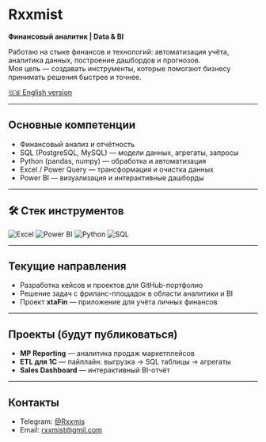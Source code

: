 # Rxxmist

**Финансовый аналитик | Data & BI**  

Работаю на стыке финансов и технологий: автоматизация учёта, аналитика данных, построение дашбордов и прогнозов.  
Моя цель — создавать инструменты, которые помогают бизнесу принимать решения быстрее и точнее.  

[🇬🇧 English version](README_en.md)

---

## Основные компетенции
- Финансовый анализ и отчётность  
- SQL (PostgreSQL, MySQL) — модели данных, агрегаты, запросы  
- Python (pandas, numpy) — обработка и автоматизация  
- Excel / Power Query — трансформация и очистка данных  
- Power BI — визуализация и интерактивные дашборды  

---

## 🛠 Стек инструментов


![Excel](https://img.shields.io/badge/Excel-217346?style=for-the-badge&logo=microsoft-excel&logoColor=white)
![Power BI](https://img.shields.io/badge/PowerBI-F2C811?style=for-the-badge&logo=powerbi&logoColor=black)
![Python](https://img.shields.io/badge/Python-3776AB?style=for-the-badge&logo=python&logoColor=white)
![SQL](https://img.shields.io/badge/SQL-336791?style=for-the-badge&logo=postgresql&logoColor=white)

---

## Текущие направления
- Разработка кейсов и проектов для GitHub-портфолио  
- Решение задач с фриланс-площадок в области аналитики и BI  
- Проект **xtaFin** — приложение для учёта личных финансов  

---

## Проекты (будут публиковаться)
- **MP Reporting** — аналитика продаж маркетплейсов  
- **ETL для 1С** — пайплайн: выгрузка → SQL таблицы → агрегаты  
- **Sales Dashboard** — интерактивный BI-отчёт  

---

## Контакты
- Telegram: [@Rxxmis](https://t.me/Rxxmis)  
- Email: rxxmist@gmil.com  
